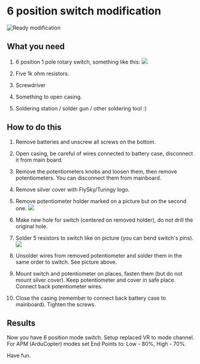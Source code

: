 # 6 position switch modification

![Ready modification](https://github.com/piodabro/FlySky-i6-Mod-/blob/master/6-pos-switch-mod/ready.jpg)

## What you need

1. 6 position 1 pole rotary switch, something like this:
![](https://github.com/piodabro/FlySky-i6-Mod-/blob/master/6-pos-switch-mod/switch.jpg)

2. Five 1k ohm resistors.

3. Screwdriver

4. Something to open casing.

5. Soldering station / solder gun / other soldering tool :)

## How to do this

1. Remove batteries and unscrew all screws on the bottom.

2. Open casing, be careful of wires connected to battery case, disconnect it from main board.

3. Remove the potentiometers knobs and loosen them, then remove potentiometers. You can disconnect them from mainboard.

4. Remove silver cover with FlySky/Turingy logo.

5. Remove potentiometer holder marked on a picture but on the second one.
![](https://github.com/piodabro/FlySky-i6-Mod-/blob/master/6-pos-switch-mod/made_6pos.jpg)

6. Make new hole for switch (centered on removed holder), do not drill the original hole.

7. Solder 5 resistors to switch like on picture (you can bend switch's pins).
![](https://github.com/piodabro/FlySky-i6-Mod-/blob/master/6-pos-switch-mod/6pos_values.jpg)

8. Unsolder wires from removed potentiometer and solder them in the same order to switch. See picture above.

9. Mount switch and potentiometer on places, fasten them (but do not mount silver cover). Keep potentiometer and cover in safe place.
Connect back potentiometer wires.

10. Close the casing (remember to connect back battery case to mainboard). Tighten the screws.

## Results

Now you have 6 position mode switch. Setup replaced VR to mode channel.
For APM (ArduCopter) modes set End Points to: Low - 80%, High - 70%.

Have fun.

